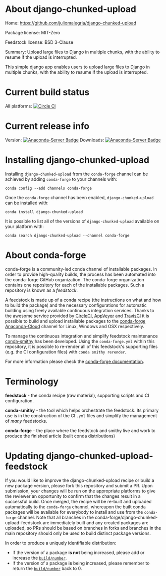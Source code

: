 About django-chunked-upload
===========================

Home: https://github.com/juliomalegria/django-chunked-upload

Package license: MIT-Zero

Feedstock license: BSD 3-Clause

Summary: Upload large files to Django in multiple chunks, with the ability to resume if the upload is interrupted.

This simple django app enables users to upload large files to Django in multiple chunks,
with the ability to resume if the upload is interrupted.


Current build status
====================

All platforms: [![Circle CI](https://circleci.com/gh/conda-forge/django-chunked-upload-feedstock.svg?style=shield)](https://circleci.com/gh/conda-forge/django-chunked-upload-feedstock)

Current release info
====================
Version: [![Anaconda-Server Badge](https://anaconda.org/conda-forge/django-chunked-upload/badges/version.svg)](https://anaconda.org/conda-forge/django-chunked-upload)
Downloads: [![Anaconda-Server Badge](https://anaconda.org/conda-forge/django-chunked-upload/badges/downloads.svg)](https://anaconda.org/conda-forge/django-chunked-upload)

Installing django-chunked-upload
================================

Installing `django-chunked-upload` from the `conda-forge` channel can be achieved by adding `conda-forge` to your channels with:

```
conda config --add channels conda-forge
```

Once the `conda-forge` channel has been enabled, `django-chunked-upload` can be installed with:

```
conda install django-chunked-upload
```

It is possible to list all of the versions of `django-chunked-upload` available on your platform with:

```
conda search django-chunked-upload --channel conda-forge
```


About conda-forge
=================

conda-forge is a community-led conda channel of installable packages.
In order to provide high-quality builds, the process has been automated into the
conda-forge GitHub organization. The conda-forge organization contains one repository
for each of the installable packages. Such a repository is known as a *feedstock*.

A feedstock is made up of a conda recipe (the instructions on what and how to build
the package) and the necessary configurations for automatic building using freely
available continuous integration services. Thanks to the awesome service provided by
[CircleCI](https://circleci.com/), [AppVeyor](http://www.appveyor.com/)
and [TravisCI](https://travis-ci.org/) it is possible to build and upload installable
packages to the [conda-forge](https://anaconda.org/conda-forge)
[Anaconda-Cloud](http://docs.anaconda.org/) channel for Linux, Windows and OSX respectively.

To manage the continuous integration and simplify feedstock maintenance
[conda-smithy](http://github.com/conda-forge/conda-smithy) has been developed.
Using the ``conda-forge.yml`` within this repository, it is possible to re-render all of
this feedstock's supporting files (e.g. the CI configuration files) with ``conda smithy rerender``.

For more information please check the [conda-forge documentation](https://conda-forge.org/docs/).

Terminology
===========

**feedstock** - the conda recipe (raw material), supporting scripts and CI configuration.

**conda-smithy** - the tool which helps orchestrate the feedstock.
                   Its primary use is in the construction of the CI ``.yml`` files
                   and simplify the management of *many* feedstocks.

**conda-forge** - the place where the feedstock and smithy live and work to
                  produce the finished article (built conda distributions)


Updating django-chunked-upload-feedstock
========================================

If you would like to improve the django-chunked-upload recipe or build a new
package version, please fork this repository and submit a PR. Upon submission,
your changes will be run on the appropriate platforms to give the reviewer an
opportunity to confirm that the changes result in a successful build. Once
merged, the recipe will be re-built and uploaded automatically to the
`conda-forge` channel, whereupon the built conda packages will be available for
everybody to install and use from the `conda-forge` channel.
Note that all branches in the conda-forge/django-chunked-upload-feedstock are
immediately built and any created packages are uploaded, so PRs should be based
on branches in forks and branches in the main repository should only be used to
build distinct package versions.

In order to produce a uniquely identifiable distribution:
 * If the version of a package **is not** being increased, please add or increase
   the [``build/number``](http://conda.pydata.org/docs/building/meta-yaml.html#build-number-and-string).
 * If the version of a package **is** being increased, please remember to return
   the [``build/number``](http://conda.pydata.org/docs/building/meta-yaml.html#build-number-and-string)
   back to 0.